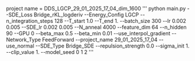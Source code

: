 
project name = DDS_LGCP_29_01_2025_17_04_dim_1600
'''
python main.py --SDE_Loss Bridge_rKL_logderiv --Energy_Config LGCP --n_integration_steps 128 --T_start 1.0 --T_end 1. --batch_size 300 --lr 0.002 0.005 --SDE_lr 0.002 0.005 --N_anneal 4000 --feature_dim 64 --n_hidden 90 --GPU 0 --beta_max 0.5 --beta_min 0.01 --use_interpol_gradient --Network_Type FeedForward --project_name 29_01_2025_17_04 --use_normal --SDE_Type Bridge_SDE --repulsion_strength 0.0 --sigma_init 1. --clip_value 1. --model_seed 0 1 2
'''

